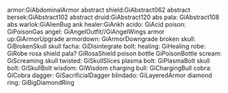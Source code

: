 armor:GiAbdominalArmor
abstract shield:GiAbstract062
abstract bersek:GiAbstract102
abstract druid:GiAbstract120
abs pala: GiAbstract108
abs warlok:GiAlienBug
ank healer:GiAnkh
acido: GiAcid
poison: GiPoisonGas
angel: GiAngelOutfit//GiAngelWings
armor up:GiArmorUpgrade
armordown: GiArmorDowngrade
broken skull: GiBrokenSkull
skull facha: GiDisintegrate
bolt:
healing: GiHealing
robe: GiRobe
rosa shield pala? GiRosaShield
poison bottle GiPoisonBottle
scream: GiScreaming
skull twisted: GiSkullSlices
plasma bolt: GiPlasmaBolt
skull bolt: GiSkullBolt
wisdom: GiWisdom
charging bull: GiChargingBull
cobra: GiCobra
dagger: GiSacrificialDagger
blindado: GiLayeredArmor
diamond ring: GiBigDiamondRing
